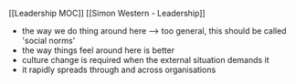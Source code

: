 [[Leadership MOC]]
[[Simon Western - Leadership]]

- the way we do thing around here --> too general, this should be called 'social norms'
- the way things feel around here is better
- culture change is required when the external situation demands it
- it rapidly spreads through and across organisations